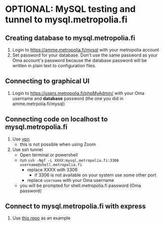 # OPTIONAL: MySQL testing and tunnel to mysql.metropolia.fi

## Creating database to mysql.metropolia.fi

1. Login to https://amme.metropolia.fi/mysql with your metropolia account
1. Set password for your database. Don't use the same password as your Oma account's password because the database password will be written in plain text to configuration files.

## Connecting to graphical UI

1. Login to https://users.metropolia.fi/phpMyAdmin/ with your Oma username and **database** password (the one you did in amme.metrpolia.fi/mysql)

## Connecting code on localhost to mysql.metropolia.fi

1. Use [vpn](https://wiki.metropolia.fi/pages/viewpage.action?pageId=149652071#VPN-et%C3%A4yhteydet-VPN-apuohjelmanasennusjak%C3%A4ytt%C3%B6omissatietokoneissa)
   * this is not possible when using Zoom
1. Use ssh tunnel
   * Open terminal or powershell
   * run `ssh -Ngf -L XXXX:mysql.metropolia.fi:3306 username@shell.metropolia.fi`
      * replace XXXX with 3306
         * if 3306 is not available on your system use some other port
      * replace `username` with your Oma username
   * you will be prompted for shell.metropolia.fi password (Oma password)

## Connect to mysql.metropolia.fi with express

1. Use [this repo](https://github.com/ilkkamtk/mysql-example) as an example
